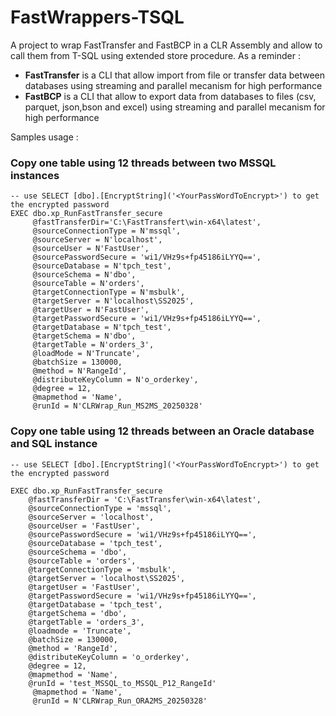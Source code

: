 # FastWrappers-TSQL

A project to wrap FastTransfer and FastBCP in a CLR Assembly and allow to call them from T-SQL using extended store procedure.
As a reminder :
- **FastTransfer** is a CLI that allow import from file or transfer data between databases using streaming and parallel mecanism for high performance
- **FastBCP** is a CLI that allow to export data from databases to files (csv, parquet, json,bson and excel) using streaming and parallel mecanism for high performance

Samples usage :

### Copy one table using 12 threads between two MSSQL instances 
```TSQL
-- use SELECT [dbo].[EncryptString]('<YourPassWordToEncrypt>') to get the encrypted password
EXEC dbo.xp_RunFastTransfer_secure
     @fastTransferDir='C:\FastTransfert\win-x64\latest',
     @sourceConnectionType = N'mssql',
     @sourceServer = N'localhost',
     @sourceUser = N'FastUser',
     @sourcePasswordSecure = 'wi1/VHz9s+fp45186iLYYQ==',
     @sourceDatabase = N'tpch_test',
     @sourceSchema = N'dbo',
     @sourceTable = N'orders',
     @targetConnectionType = N'msbulk',
     @targetServer = N'localhost\SS2025',
     @targetUser = N'FastUser',
     @targetPasswordSecure = 'wi1/VHz9s+fp45186iLYYQ==',
     @targetDatabase = N'tpch_test',
     @targetSchema = N'dbo',
     @targetTable = N'orders_3',
     @loadMode = N'Truncate',
     @batchSize = 130000,
     @method = N'RangeId',
     @distributeKeyColumn = N'o_orderkey',
     @degree = 12,
     @mapmethod = 'Name',
     @runId = N'CLRWrap_Run_MS2MS_20250328'
```

### Copy one table using 12 threads between an Oracle database and SQL instance 
```TSQL
-- use SELECT [dbo].[EncryptString]('<YourPassWordToEncrypt>') to get the encrypted password

EXEC dbo.xp_RunFastTransfer_secure
	@fastTransferDir = 'C:\FastTransfer\win-x64\latest',
    @sourceConnectionType = 'mssql',
	@sourceServer = 'localhost',
	@sourceUser = 'FastUser',
	@sourcePasswordSecure = 'wi1/VHz9s+fp45186iLYYQ==',
	@sourceDatabase = 'tpch_test',
	@sourceSchema = 'dbo',
	@sourceTable = 'orders',
	@targetConnectionType = 'msbulk',
	@targetServer = 'localhost\SS2025',
	@targetUser = 'FastUser',
	@targetPasswordSecure = 'wi1/VHz9s+fp45186iLYYQ==',
	@targetDatabase = 'tpch_test',
	@targetSchema = 'dbo',
	@targetTable = 'orders_3',
	@loadmode = 'Truncate',
	@batchSize = 130000,
	@method = 'RangeId',
	@distributeKeyColumn = 'o_orderkey',
	@degree = 12,
	@mapmethod = 'Name',
	@runId = 'test_MSSQL_to_MSSQL_P12_RangeId'
     @mapmethod = 'Name',
     @runId = N'CLRWrap_Run_ORA2MS_20250328'
```
